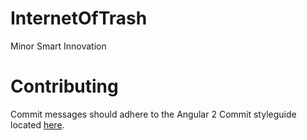 # InternetOfTrash
Minor Smart Innovation 

# Contributing
Commit messages should adhere to the Angular 2 Commit styleguide located [here](https://github.com/angular/angular/blob/master/CONTRIBUTING.md#rules).
